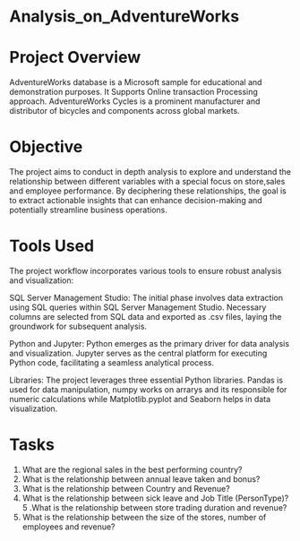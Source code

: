 # Analysis_on_AdventureWorks

# Project Overview
AdventureWorks database is a Microsoft sample for educational and demonstration purposes. It Supports Online transaction Processing approach. AdventureWorks Cycles is a prominent manufacturer and distributor of bicycles and components across global markets. 

# Objective
The project aims to conduct in depth analysis to explore and understand the relationship between different variables with a special focus on store,sales and employee performance.  By deciphering these relationships, the goal is to extract actionable insights that can enhance decision-making and potentially streamline business operations.

# Tools Used
The project workflow incorporates various tools to ensure robust analysis and visualization:

SQL Server Management Studio: The initial phase involves data extraction using SQL queries within SQL Server Management Studio. Necessary columns are selected from SQL data and exported as .csv files, laying the groundwork for subsequent analysis.

Python and Jupyter: Python emerges as the primary driver for data analysis and visualization. Jupyter serves as the central platform for executing Python code, facilitating a seamless analytical process.

Libraries: The project leverages three essential Python libraries. Pandas is used for data manipulation, numpy works on arrarys and its responsible for numeric calculations while Matplotlib.pyplot and Seaborn helps in data visualization.

# Tasks
1. What are the regional sales in the best performing country?
2. What is the relationship between annual leave taken and bonus?
3. What is the relationship between Country and Revenue?
4. What is the relationship between sick leave and Job Title (PersonType)?
5 .What is the relationship between store trading duration and revenue?
6. What is the relationship between the size of the stores, number of employees and revenue?

